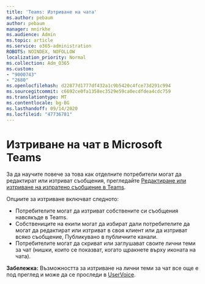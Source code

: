 ```yaml
---
title: 'Teams: Изтриване на чата'
ms.author: pebaum
author: pebaum
manager: mnirkhe
ms.audience: Admin
ms.topic: article
ms.service: o365-administration
ROBOTS: NOINDEX, NOFOLLOW
localization_priority: Normal
ms.collection: Adm_O365
ms.custom:
- "9000743"
- "2680"
ms.openlocfilehash: d22877d1777df432a1c9b5420c4fce73d291c994
ms.sourcegitcommit: c6692ce0fa1358ec3529e59ca0ecdfdea4cdc759
ms.translationtype: MT
ms.contentlocale: bg-BG
ms.lasthandoff: 09/14/2020
ms.locfileid: "47736781"
---
```

# <a name="delete-a-chat-in-microsoft-teams"></a>Изтриване на чат в Microsoft Teams

За да научите повече за това как отделните потребители могат да редактират или изтриват съобщения, прегледайте [Редактиране или изтриване на изпратено съобщение в Teams](https://support.office.com/article/5f1fe604-a900-4a07-b8b7-8cf70ed6b263). 

Опциите за изтриване включват следното:

- Потребителите могат да изтриват собствените си съобщения навсякъде в Teams.
- Собствениците на екипи могат да избират дали потребителите да могат да редактират или изтриват в своя клиент или да изтриват всяко съобщение, Публикувано в публичните канали.
- Потребителите могат да скриват или заглушават своите лични теми за чат (нишки, които се показват, когато щракнете върху иконата на чата).

**Забележка:** Възможността за изтриване на лични теми за чат все още е под преглед и може да се проследи в [UserVoice](https://microsoftteams.uservoice.com/forums/555103-public/suggestions/33535006-delete-private-chat-threads). 